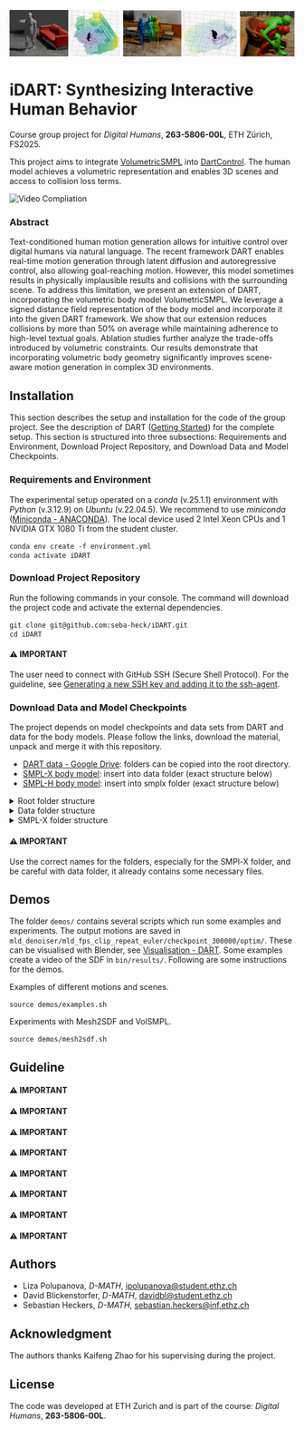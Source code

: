 ![Examples from iDART](./bin/examples/iDART-banner.png)
# iDART: Synthesizing Interactive Human Behavior

Course group project for *Digital Humans*, **263-5806-00L**, ETH Zürich, FS2025.

This project aims to integrate [VolumetricSMPL](https://github.com/markomih/VolumetricSMPL) into [DartControl](https://zkf1997.github.io/DART/). The human model achieves a volumetric representation and enables 3D scenes and access to collision loss terms.

![Video Compliation](./bin/examples/examples-compilation.gif)

### Abstract
Text-conditioned human motion generation allows for intuitive control over digital humans via natural language. The recent framework DART enables real-time motion generation through latent diffusion and autoregressive control, also allowing goal-reaching motion. However, this model sometimes results in physically implausible results and collisions with the surrounding scene. To address this limitation, we present an extension of DART, incorporating the volumetric body model VolumetricSMPL. We leverage a signed distance field representation of the body model and incorporate it into the given DART framework. We show that our extension reduces collisions by more than 50% on average while maintaining adherence to high-level textual goals. Ablation studies further analyze the trade-offs introduced by volumetric constraints. Our results demonstrate that incorporating volumetric body geometry significantly improves scene-aware motion generation in complex 3D environments.

## Installation
This section describes the setup and installation for the code of the group project. See the description of DART ([Getting Started](./DART-README.md#getting-started)) for the complete setup. This section is structured into three subsections: Requirements and Environment, Download Project Repository, and Download Data and Model Checkpoints.

### Requirements and Environment

The experimental setup operated on a *conda* (v.25.1.1) environment with *Python* (v.3.12.9) on *Ubuntu* (v.22.04.5). We recommend to use *miniconda* ([Miniconda - ANACONDA](https://www.anaconda.com/docs/getting-started/miniconda/main)). The local device used 2 Intel Xeon CPUs and 1 NVIDIA GTX 1080 Ti from the student cluster. 

```
conda env create -f environment.yml
conda activate iDART
```

### Download Project Repository

Run the following commands in your console. The command will download the project code and activate the external dependencies. 

```
git clone git@github.com:seba-heck/iDART.git
cd iDART
```

#### ⚠️ IMPORTANT
The user need to connect with GitHub SSH (Secure Shell Protocol). For the guideline, see [Generating a new SSH key and adding it to the ssh-agent](https://docs.github.com/en/authentication/connecting-to-github-with-ssh/generating-a-new-ssh-key-and-adding-it-to-the-ssh-agent).

### Download Data and Model Checkpoints

The project depends on model checkpoints and data sets from DART and data for the body models. Please follow the links, download the material, unpack and merge it with this repository. 
- [DART data - Google Drive](https://drive.google.com/drive/folders/1vJg3GFVPT6kr6cA0HrQGmiAEBE2dkaps?usp=drive_link): folders can be copied into the root directory.
- [SMPL-X body model](https://download.is.tue.mpg.de/download.php?domain=smplx&sfile=smplx_lockedhead_20230207.zip): insert into data folder (exact structure below)
- [SMPL-H body model](https://download.is.tue.mpg.de/download.php?domain=mano&resume=1&sfile=smplh.tar.xz): insert into smplx folder (exact structure below)

<details>
  <summary> Root folder structure </summary>

  ```
  .
  ├── config_files
  ├── control
  ├── data             *new
  ├── data_loaders
  ├── data_scripts
  ├── demos
  ├── diffusion
  ├── environment.yml
  ├── evaluation
  ├── misc
  ├── mld
  ├── mld_denoiser    *new
  ├── model
  ├── mvae            *new
  ├── policy_train    *new
  ├── README.md
  ├── scenes
  ├── utils
  └── visualize
  ...
  ``` 
</details>

<details>
  <summary> Data folder structure </summary>

  ```
  data
  ├── action_statistics.json
  ├── fps_dict_all.json
  ├── fps_dict.json
  ├── hml3d_smplh
  │   └── seq_data_zero_male
  ├── inbetween
  │   └── pace_in_circles
  ├── joint_skin_dist.json
  ├── optim_interaction
  │   ├── climb_down.json
  │   └── sit.json
  ├── scenes
  │   └── demo
  ├── seq_data_zero_male
  │   ├── mean_std_h1_f1.pkl
  │   ├── mean_std_h2_f16.pkl
  │   ├── mean_std_h2_f8.pkl
  │   ├── train_text_embedding_dict.pkl
  │   └── val_text_embedding_dict.pkl
  ├── smplx_lockedhead_20230207                        *from other source
  │   └── models_lockedhead                            *unpack and move models here
  ├── stand_20fps.pkl
  ├── stand.pkl
  ├── test_locomotion
  │   ├── demo_walk.json
  │   ├── random.json
  │   ├── test_hop_long.json
  │   ├── test_run_long.json
  │   └── test_walk_long.json
  └── traj_test
      ├── dense_frame180_walk_circle
      ├── dense_frame180_wave_right_hand_circle
      ├── sparse_frame180_walk_square
      └── sparse_punch
  ```
</details>
  
<details>
  <summary> SMPL-X folder structure </summary>

  ```
  data/smplx_lockedhead_20230207/
  └── models_lockedhead
      ├── smplh                     *from MANO/SMPL-H
      │   ├── female
      │   ├── info.txt
      │   ├── LICENSE.txt
      │   ├── male
      │   └── neutral
      └── smplx                     *from SMPL-X
          ├── md5sums.txt
          ├── SMPLX_FEMALE.npz
          ├── SMPLX_MALE.npz
          └── SMPLX_NEUTRAL.npz
  ```
</details>

#### ⚠️ IMPORTANT
Use the correct names for the folders, especially for the SMPl-X folder, and be careful with data folder, it already contains some necessary files.

## Demos
The folder `demos/` contains several scripts which run some examples and experiments. The output motions are saved in `mld_denoiser/mld_fps_clip_repeat_euler/checkpoint_300000/optim/`. These can be visualised with Blender, see [Visualisation - DART](./DART-README.md#visualization). Some examples create a video of the SDF in `bin/results/`. Following are some instructions for the demos.

Examples of different motions and scenes.
```
source demos/examples.sh
```

Experiments with Mesh2SDF and VolSMPL.
```
source demos/mesh2sdf.sh
```

## Guideline

#### ⚠️ IMPORTANT
#### ⚠️ IMPORTANT
#### ⚠️ IMPORTANT
#### ⚠️ IMPORTANT
#### ⚠️ IMPORTANT
#### ⚠️ IMPORTANT
#### ⚠️ IMPORTANT
#### ⚠️ IMPORTANT


## Authors 
- Liza Polupanova, *D-MATH*, ipolupanova@student.ethz.ch
- David Blickenstorfer, *D-MATH*, davidbl@student.ethz.ch 
- Sebastian Heckers, *D-MATH*, sebastian.heckers@inf.ethz.ch 

## Acknowledgment

The authors thanks Kaifeng Zhao for his supervising during the project.

## License
The code was developed at ETH Zurich and is part of the course:
*Digital Humans*, **263-5806-00L**. 
